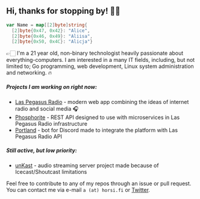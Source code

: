 ## Hi, thanks for stopping by! 👋🏻

```go
var Name = map[[2]byte]string{
  [2]byte{0x47, 0x42}: "Alice",
  [2]byte{0x46, 0x49}: "Aliisa",
  [2]byte{0x50, 0x4C}: "Alicja"}
```
👉🏻 I'm a 21 year old, non-binary technologist heavily passionate about everything-computers.
I am interested in a many IT fields, including, but not limited to; Go programming, web development, Linux system
administration and networking. 🔥

##### Projects I am working on *right now*:
- [Las Pegasus Radio](https://laspegas.us/) - modern web app combining the ideas of internet radio and social media 🎧
- [Phosphorite](https://github.com/noskla/phosphorite) - REST API designed to use with microservices in Las Pegasus Radio infrastructure
- [Portland](https://github.com/noskla/portland) - bot for Discord made to integrate the platform with Las Pegasus Radio API

##### Still active, but low priority:
- [unKast](https://github.com/noskla/unkast) - audio streaming server project made because of Icecast/Shoutcast limitations

Feel free to contribute to any of my repos through an issue or pull request. You can contact me via e-mail ``a (at) horsi.fi`` or [Twitter](https://twitter.com/alistheponi).
